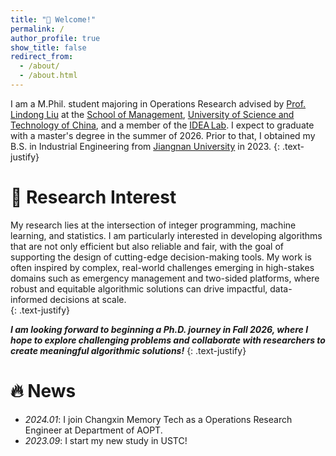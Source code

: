 ```yaml
---
title: "👋 Welcome!"
permalink: /
author_profile: true
show_title: false
redirect_from: 
  - /about/
  - /about.html
---
```


I am a M.Phil. student majoring in Operations Research advised by [Prof. Lindong Liu](https://sites.google.com/view/ldliu/home) at the [School of Management](https://en.business.ustc.edu.cn/main.htm), [University of Science and Technology of China](https://en.ustc.edu.cn/), and a member of the [IDEA Lab](https://team.ustc.edu.cn/yunchougongxueshe/en/index.htm). I expect to graduate with a master's degree in the summer of 2026. Prior to that, I obtained my B.S. in Industrial Engineering from [Jiangnan University](https://english.jiangnan.edu.cn/) in 2023.
{: .text-justify} 

📖 Research Interest
======
My research lies at the intersection of integer programming, machine learning, and statistics. I am particularly interested in developing algorithms that are not only efficient but also reliable and fair, with the goal of supporting the design of cutting-edge decision-making tools. My work is often inspired by complex, real-world challenges emerging in high-stakes domains such as emergency management and two-sided platforms, where robust and equitable algorithmic solutions can drive impactful, data-informed decisions at scale.  
{: .text-justify}

***I am looking forward to beginning a Ph.D. journey in Fall 2026, where I hope to explore challenging problems and collaborate with researchers to create meaningful algorithmic solutions!*** 
{: .text-justify}

🔥 News
======
* *2024.01*: I join Changxin Memory Tech as a Operations Research Engineer at Department of AOPT.
* *2023.09*: I start my new study in USTC! 


